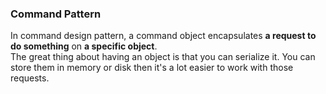 ### Command Pattern  
In command design pattern, a command object encapsulates **a request to do something** on **a specific object**.  
The great thing about having an object is that you can serialize it. You can store them in memory or disk then it's a lot easier to work with 
those requests.
